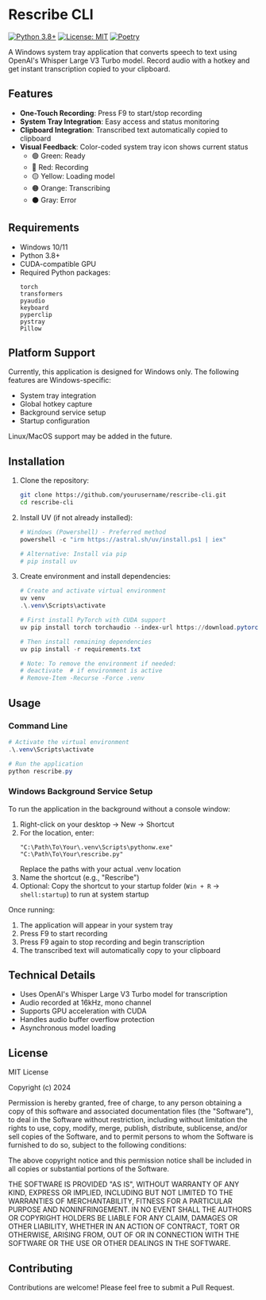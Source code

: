 # Rescribe CLI

[![Python 3.8+](https://img.shields.io/badge/python-3.8+-blue.svg)](https://www.python.org/downloads/)
[![License: MIT](https://img.shields.io/badge/License-MIT-yellow.svg)](https://opensource.org/licenses/MIT)
[![Poetry](https://img.shields.io/endpoint?url=https://python-poetry.org/badge/v0.json)](https://python-poetry.org/)

A Windows system tray application that converts speech to text using OpenAI's Whisper Large V3 Turbo model. Record audio with a hotkey and get instant transcription copied to your clipboard.

## Features

- **One-Touch Recording**: Press F9 to start/stop recording
- **System Tray Integration**: Easy access and status monitoring
- **Clipboard Integration**: Transcribed text automatically copied to clipboard
- **Visual Feedback**: Color-coded system tray icon shows current status
  - 🟢 Green: Ready
  - 🔴 Red: Recording
  - 🟡 Yellow: Loading model
  - 🟠 Orange: Transcribing
  - ⚫ Gray: Error

## Requirements

- Windows 10/11
- Python 3.8+
- CUDA-compatible GPU 
- Required Python packages:
  ```
  torch
  transformers
  pyaudio
  keyboard
  pyperclip
  pystray
  Pillow
  ```

## Platform Support

Currently, this application is designed for Windows only. The following features are Windows-specific:
- System tray integration
- Global hotkey capture
- Background service setup
- Startup configuration

Linux/MacOS support may be added in the future.

## Installation

1. Clone the repository:
   ```bash
   git clone https://github.com/yourusername/rescribe-cli.git
   cd rescribe-cli
   ```

2. Install UV (if not already installed):
   ```powershell
   # Windows (Powershell) - Preferred method
   powershell -c "irm https://astral.sh/uv/install.ps1 | iex"

   # Alternative: Install via pip
   # pip install uv
   ```

3. Create environment and install dependencies:
   ```powershell
   # Create and activate virtual environment
   uv venv
   .\.venv\Scripts\activate

   # First install PyTorch with CUDA support
   uv pip install torch torchaudio --index-url https://download.pytorch.org/whl/cu124

   # Then install remaining dependencies
   uv pip install -r requirements.txt

   # Note: To remove the environment if needed:
   # deactivate  # if environment is active
   # Remove-Item -Recurse -Force .venv
   ```

## Usage

### Command Line
```powershell
# Activate the virtual environment
.\.venv\Scripts\activate

# Run the application
python rescribe.py
```

### Windows Background Service Setup
To run the application in the background without a console window:

1. Right-click on your desktop → New → Shortcut
2. For the location, enter:
   ```
   "C:\Path\To\Your\.venv\Scripts\pythonw.exe" "C:\Path\To\Your\rescribe.py"
   ```
   Replace the paths with your actual .venv location
3. Name the shortcut (e.g., "Rescribe")
4. Optional: Copy the shortcut to your startup folder (`Win + R` → `shell:startup`) to run at system startup

Once running:
1. The application will appear in your system tray
2. Press F9 to start recording
3. Press F9 again to stop recording and begin transcription
4. The transcribed text will automatically copy to your clipboard

## Technical Details

- Uses OpenAI's Whisper Large V3 Turbo model for transcription
- Audio recorded at 16kHz, mono channel
- Supports GPU acceleration with CUDA
- Handles audio buffer overflow protection
- Asynchronous model loading

## License

MIT License

Copyright (c) 2024

Permission is hereby granted, free of charge, to any person obtaining a copy
of this software and associated documentation files (the "Software"), to deal
in the Software without restriction, including without limitation the rights
to use, copy, modify, merge, publish, distribute, sublicense, and/or sell
copies of the Software, and to permit persons to whom the Software is
furnished to do so, subject to the following conditions:

The above copyright notice and this permission notice shall be included in all
copies or substantial portions of the Software.

THE SOFTWARE IS PROVIDED "AS IS", WITHOUT WARRANTY OF ANY KIND, EXPRESS OR
IMPLIED, INCLUDING BUT NOT LIMITED TO THE WARRANTIES OF MERCHANTABILITY,
FITNESS FOR A PARTICULAR PURPOSE AND NONINFRINGEMENT. IN NO EVENT SHALL THE
AUTHORS OR COPYRIGHT HOLDERS BE LIABLE FOR ANY CLAIM, DAMAGES OR OTHER
LIABILITY, WHETHER IN AN ACTION OF CONTRACT, TORT OR OTHERWISE, ARISING FROM,
OUT OF OR IN CONNECTION WITH THE SOFTWARE OR THE USE OR OTHER DEALINGS IN THE
SOFTWARE.


## Contributing

Contributions are welcome! Please feel free to submit a Pull Request.
